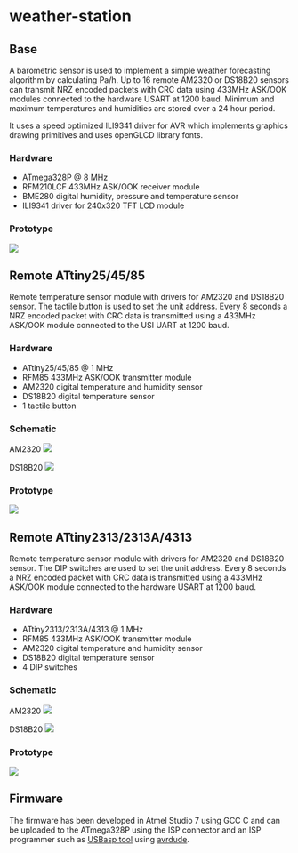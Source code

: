 # weather-station

## Base

A barometric sensor is used to implement a simple weather forecasting algorithm by calculating Pa/h. Up to 16 remote AM2320 or DS18B20 sensors can transmit NRZ encoded packets with CRC data using 433MHz ASK/OOK modules connected to the hardware USART at 1200 baud. Minimum and maximum temperatures and humidities are stored over a 24 hour period.

It uses a speed optimized ILI9341 driver for AVR which implements graphics drawing primitives and uses openGLCD library fonts.

### Hardware

* ATmega328P @ 8 MHz
* RFM210LCF 433MHz ASK/OOK receiver module
* BME280 digital humidity, pressure and temperature sensor
* ILI9341 driver for 240x320 TFT LCD module

### Prototype

![](media/base_station.jpg)

## Remote ATtiny25/45/85

Remote temperature sensor module with drivers for AM2320 and DS18B20 sensor. The tactile button is used to set the unit address. Every 8 seconds a NRZ encoded packet with CRC data is transmitted using a 433MHz ASK/OOK module connected to the USI UART at 1200 baud.

### Hardware

* ATtiny25/45/85 @ 1 MHz
* RFM85 433MHz ASK/OOK transmitter module
* AM2320 digital temperature and humidity sensor
* DS18B20 digital temperature sensor
* 1 tactile button

### Schematic

AM2320
![](schematic/remote_25_45_85.png)

DS18B20
![](schematic/remote_25_45_85-1wire.png)

### Prototype

![](media/remote_25_45_85.jpg)

## Remote ATtiny2313/2313A/4313

Remote temperature sensor module with drivers for AM2320 and DS18B20 sensor. The DIP switches are used to set the unit address. Every 8 seconds a NRZ encoded packet with CRC data is transmitted using a 433MHz ASK/OOK module connected to the hardware USART at 1200 baud.

### Hardware

* ATtiny2313/2313A/4313 @ 1 MHz
* RFM85 433MHz ASK/OOK transmitter module
* AM2320 digital temperature and humidity sensor
* DS18B20 digital temperature sensor
* 4 DIP switches

### Schematic

AM2320
![](schematic/remote_2313_4313.png)

DS18B20
![](schematic/remote_2313_4313-1wire.png)
 
### Prototype

![](media/remote_2313_4313.jpg)

## Firmware
The firmware has been developed in Atmel Studio 7 using GCC C and can be uploaded to the ATmega328P using the ISP connector and an ISP programmer such as [USBasp tool](http://www.fischl.de/usbasp/) using [avrdude](http://www.nongnu.org/avrdude/).
